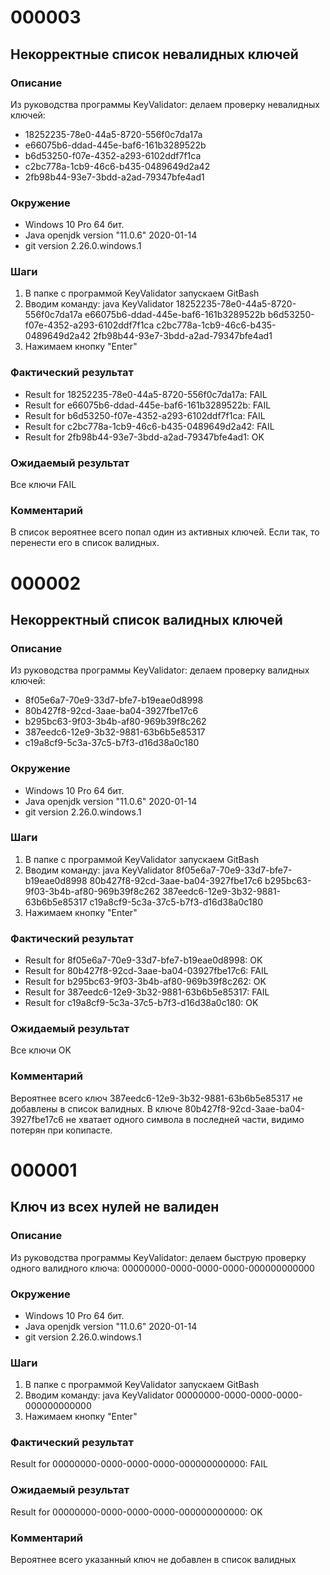 # 000003
## Некорректные список невалидных ключей
### Описание
Из руководства программы KeyValidator: делаем проверку невалидных ключей:
* 18252235-78e0-44a5-8720-556f0c7da17a
* e66075b6-ddad-445e-baf6-161b3289522b
* b6d53250-f07e-4352-a293-6102ddf7f1ca
* c2bc778a-1cb9-46c6-b435-0489649d2a42
* 2fb98b44-93e7-3bdd-a2ad-79347bfe4ad1
### Окружение
* Windows 10 Pro 64 бит.
* Java openjdk version "11.0.6" 2020-01-14
* git version 2.26.0.windows.1
### Шаги
1. В папке с программой KeyValidator запускаем GitBash
2. Вводим команду: java KeyValidator 18252235-78e0-44a5-8720-556f0c7da17a e66075b6-ddad-445e-baf6-161b3289522b b6d53250-f07e-4352-a293-6102ddf7f1ca c2bc778a-1cb9-46c6-b435-0489649d2a42 2fb98b44-93e7-3bdd-a2ad-79347bfe4ad1
3. Нажимаем кнопку "Enter" 
### Фактический результат
* Result for 18252235-78e0-44a5-8720-556f0c7da17a: FAIL
* Result for e66075b6-ddad-445e-baf6-161b3289522b: FAIL
* Result for b6d53250-f07e-4352-a293-6102ddf7f1ca: FAIL
* Result for c2bc778a-1cb9-46c6-b435-0489649d2a42: FAIL
* Result for 2fb98b44-93e7-3bdd-a2ad-79347bfe4ad1: OK
### Ожидаемый результат
Все ключи FAIL 
### Комментарий
В список вероятнее всего попал один из активных ключей. Если так, то перенести его в список валидных.

# 000002
## Некорректный список валидных ключей
### Описание
Из руководства программы KeyValidator: делаем проверку валидных ключей:
* 8f05e6a7-70e9-33d7-bfe7-b19eae0d8998
* 80b427f8-92cd-3aae-ba04-3927fbe17c6
* b295bc63-9f03-3b4b-af80-969b39f8c262
* 387eedc6-12e9-3b32-9881-63b6b5e85317
* c19a8cf9-5c3a-37c5-b7f3-d16d38a0c180
### Окружение
* Windows 10 Pro 64 бит.
* Java openjdk version "11.0.6" 2020-01-14
* git version 2.26.0.windows.1
### Шаги
1. В папке с программой KeyValidator запускаем GitBash
2. Вводим команду: java KeyValidator 8f05e6a7-70e9-33d7-bfe7-b19eae0d8998 80b427f8-92cd-3aae-ba04-3927fbe17c6 b295bc63-9f03-3b4b-af80-969b39f8c262 387eedc6-12e9-3b32-9881-63b6b5e85317 c19a8cf9-5c3a-37c5-b7f3-d16d38a0c180
3. Нажимаем кнопку "Enter" 
### Фактический результат
* Result for 8f05e6a7-70e9-33d7-bfe7-b19eae0d8998: OK
* Result for 80b427f8-92cd-3aae-ba04-03927fbe17c6: FAIL
* Result for b295bc63-9f03-3b4b-af80-969b39f8c262: OK
* Result for 387eedc6-12e9-3b32-9881-63b6b5e85317: FAIL
* Result for c19a8cf9-5c3a-37c5-b7f3-d16d38a0c180: OK
### Ожидаемый результат
Все ключи OK
### Комментарий
Вероятнее всего ключ 387eedc6-12e9-3b32-9881-63b6b5e85317 не добавлены в список валидных. В ключе 80b427f8-92cd-3aae-ba04-3927fbe17c6 не хватает одного символа в последней части, видимо потерян при копипасте.

# 000001
## Ключ из всех нулей не валиден
### Описание
Из руководства программы KeyValidator: делаем быструю проверку одного валидного ключа:
00000000-0000-0000-0000-000000000000
### Окружение
* Windows 10 Pro 64 бит.
* Java openjdk version "11.0.6" 2020-01-14
* git version 2.26.0.windows.1
### Шаги
1. В папке с программой KeyValidator запускаем GitBash
2. Вводим команду: java KeyValidator 00000000-0000-0000-0000-000000000000
3. Нажимаем кнопку "Enter" 
### Фактический результат
Result for 00000000-0000-0000-0000-000000000000: FAIL
### Ожидаемый результат
Result for 00000000-0000-0000-0000-000000000000: OK
### Комментарий
Вероятнее всего указанный ключ не добавлен в список валидных

